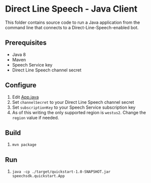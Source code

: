# Direct Line Speech - Java Client

This folder contains source code to run a Java application from the command line that connects to a Direct-Line-Speech-enabled bot.

## Prerequisites

- Java 8
- Maven
- Speech Service key
- Direct Line Speech channel secret

## Configure

1. Edit [App.java](./src/main/java/speechsdk/quickstart/App.java)
1. Set `channelSecret` to your Direct Line Speech channel secret
1. Set `subscriptionKey` to your Speech Service subscription key
1. As of this writing the only supported region is `westus2`. Change the `region` value if needed.

## Build

1. `mvn package`

## Run

1. `java -cp ./target/quickstart-1.0-SNAPSHOT.jar speechsdk.quickstart.App`
